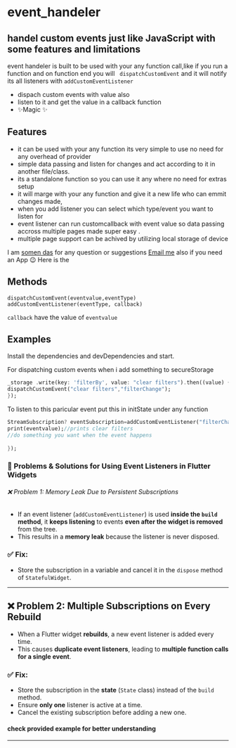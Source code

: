 # event_handeler
## handel custom events just like JavaScript with some features and limitations 


event handeler is built to be used with your any function call,like if you run a function and on function end you will ``` dispatchCustomEvent``` and it will notify its all listeners with ```addCustomEventListener```

- dispach custom events with value also
- listen to it and get the value in a callback function
- ✨Magic ✨

## Features

- it can be used with your any function its very simple to use no need for any overhead of provider
- simple data passing and listen for changes and act according to it in another file/class.
- its a standalone function so you can use it any where no need for extras setup
- it will marge with your any function and give it a new life who can emmit changes made,
- when you add listener you can select which type/event you want to listen for
- event listener can run customcallback with event value so data passing accross multiple pages made super easy .
- multiple page support can be achived by utilizing local storage of device


I am [somen das]  for any question or suggestions [Email me][df1] also if you need an App 😉	
Here is the 
## Methods
`dispatchCustomEvent(eventvalue,eventType)`
`addCustomEventListener(eventType, callback)`

`callback` have the value of `eventvalue`

## Examples

Install the dependencies and devDependencies and start.

For dispatching custom events when i add something to secureStorage
```dart 
_storage .write(key: 'filterBy', value: "clear filters").then((value) {
dispatchCustomEvent("clear filters","filterChange");
});
```

To listen to this paricular event put this in initState under any function

```dart
StreamSubscription? eventSubscription=addCustomEventListener("filterChange", (eventvalue){
print(eventvalue);//prints clear filters
//do something you want when the event happens
    
});
```
### 📌 Problems & Solutions for Using Event Listeners in Flutter Widgets

###### ❌ Problem 1: Memory Leak Due to Persistent Subscriptions
- If an event listener (`addCustomEventListener`) is used **inside the `build` method**, it **keeps listening** to events **even after the widget is removed** from the tree.
- This results in a **memory leak** because the listener is never disposed.

### ✅ Fix:
- Store the subscription in a variable and cancel it in the `dispose` method of `StatefulWidget`.

---

## ❌ Problem 2: Multiple Subscriptions on Every Rebuild
- When a Flutter widget **rebuilds**, a new event listener is added every time.
- This causes **duplicate event listeners**, leading to **multiple function calls for a single event**.

### ✅ Fix:
- Store the subscription in the **state** (`State` class) instead of the `build` method.
- Ensure **only one** listener is active at a time.
- Cancel the existing subscription before adding a new one.

#### check provided example for better understanding
---


   [GitHub Repo Url]: <https://github.com/KTBsomen/dillinger.git>
   [somen das]: <https://github.com/KTBsomen/>
   [df1]: <mailto:somen6562@gmail.com>
   


